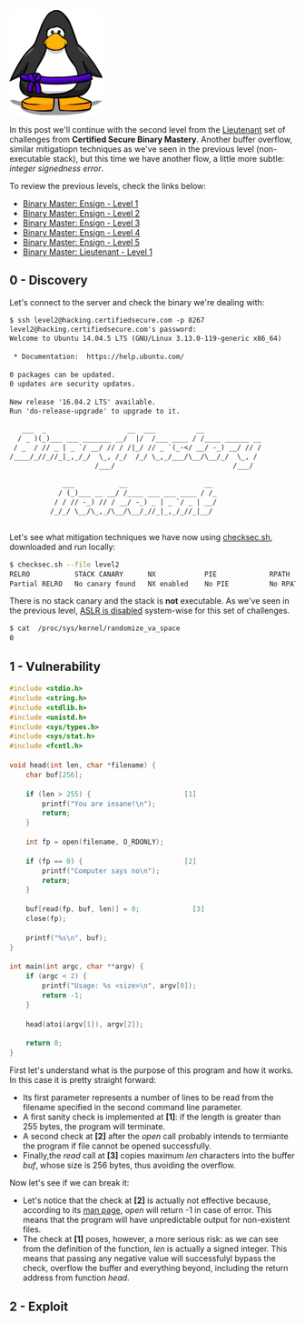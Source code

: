 ![Logo](/assets/images/belts-purple.png)


In this post we'll continue with the second level from the [Lieutenant](https://www.certifiedsecure.com/certification/view/37) set of challenges from **Certified Secure Binary Mastery**.
Another buffer overflow, similar mitigatiopn techniques as we've seen in the previous level (non-executable stack), 
but this time we have another flow, a little more subtle: _integer signedness error_.

To review the previous levels, check the links below:
* [Binary Master: Ensign - Level 1](https://livz.github.io/2016/01/07/binary-master-ensign-1.html)
* [Binary Master: Ensign - Level 2](https://livz.github.io/2016/01/14/binary-master-ensign-2.html)
* [Binary Master: Ensign - Level 3](https://livz.github.io/2016/01/21/binary-master-ensign-3.html)
* [Binary Master: Ensign - Level 4](https://livz.github.io/2016/01/28/binary-master-ensign-4.html)
* [Binary Master: Ensign - Level 5](https://livz.github.io/2016/02/09/binary-master-ensign-5.html)
* [Binary Master: Lieutenant - Level 1](https://livz.github.io/2016/02/16/binary-master-lieutenant-1.html)

## 0 - Discovery
Let's connect to the server and check the binary we're dealing with:
```
$ ssh level2@hacking.certifiedsecure.com -p 8267
level2@hacking.certifiedsecure.com's password: 
Welcome to Ubuntu 14.04.5 LTS (GNU/Linux 3.13.0-119-generic x86_64)

 * Documentation:  https://help.ubuntu.com/

0 packages can be updated.
0 updates are security updates.

New release '16.04.2 LTS' available.
Run 'do-release-upgrade' to upgrade to it.

   ___  _                    __  ___          __              
  / _ )(_)___ ___ _______ __/  |/  /___ ____ / /____ ______ __
 / _  / // _ | _ `/ __/ // / /|_/ // _ `(_-</ __/ -_) __/ // /
/____/_//_//_|_,_/_/  \_, /_/  /_/ \_,_/___/\__/\__/_/  \_, / 
                     /___/                             /___/  

             ___           __                   __ 
            / (_)___ __ __/ /____ ___ ___ ____ / /_
           / / // -_) // / __/ -_) _ | _ `/ _ | __/
          /_/_/ \__/\_,_/\__/\__/_//_|_,_/_//_|__/ 
                                                   

```

Let's see what mitigation techniques we have now using [checksec.sh](http://www.trapkit.de/tools/checksec.html), downloaded and run locally:
```bash
$ checksec.sh --file level2
RELRO           STACK CANARY      NX            PIE             RPATH      RUNPATH      FILE
Partial RELRO   No canary found   NX enabled    No PIE          No RPATH   No RUNPATH   level2
```

There is no stack canary and the stack is **not** executable. As we've seen in the previous level, [ASLR is disabled](https://askubuntu.com/questions/318315/how-can-i-temporarily-disable-aslr-address-space-layout-randomization) system-wise for this set of challenges.

```bash
$ cat  /proc/sys/kernel/randomize_va_space
0
```

## 1 - Vulnerability

```c
#include <stdio.h>
#include <string.h>
#include <stdlib.h>
#include <unistd.h>
#include <sys/types.h>
#include <sys/stat.h>
#include <fcntl.h>

void head(int len, char *filename) {
	char buf[256];
	
	if (len > 255) {                       [1]
		printf("You are insane!\n");
		return;
	}

	int fp = open(filename, O_RDONLY);

	if (fp == 0) {                         [2]
		printf("Computer says no\n");
		return;
	}

	buf[read(fp, buf, len)] = 0;	         [3]
	close(fp);

	printf("%s\n", buf);
}

int main(int argc, char **argv) {
	if (argc < 2) {
		printf("Usage: %s <size>\n", argv[0]);
		return -1;
	}

	head(atoi(argv[1]), argv[2]);
	
	return 0;
}
```

First let's understand what is the purpose of this program and how it works. In this case it is pretty straight forward:
* Its first parameter represents a number of lines to be read from the filename specified in the second command line parameter.
* A first sanity check is implemented at **[1]**: if the length is greater than 255 bytes, the program will terminate.
* A second check at **[2]** after the _open_ call probably intends to termiante the program if file cannot be opened successfully.
* Finally,the _read_ call at **[3]** copies maximum _len_ characters into the buffer _buf_, whose size is 256 bytes, thus avoiding the overflow.

Now let's see if we can break it:
* Let's notice that the check at **[2]** is actually not effective because, according to its [man page](http://man7.org/linux/man-pages/man2/open.2.html), _open_ will return -1 in case of error. This means that the program will have unpredictable output for non-existent files.
* The check at **[1]** poses, however, a more serious risk: as we can see from the definition of the function, _len_ is actually a signed integer. This means that passing any negative value will successfulyl bypass the check, overflow the buffer and everything beyond, including the return address from function _head_.

## 2 - Exploit 


